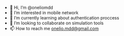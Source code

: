 - 👋 Hi, I’m @oneliomdd 
- 👀 I’m interested in mobile network 
- 🌱 I’m currently learning about authentication proccess
- 💞️ I’m looking to collaborate on simulation tools
- 📫 How to reach me onelio.mdd@gmail.com

<!---
oneliomdd/oneliomdd is a ✨ special ✨ repository because its `README.md` (this file) appears on your GitHub profile.
You can click the Preview link to take a look at your changes.
--->
